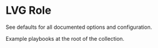 # LVG Role

See defaults for all documented options and configuration.

Example playbooks at the root of the collection.
